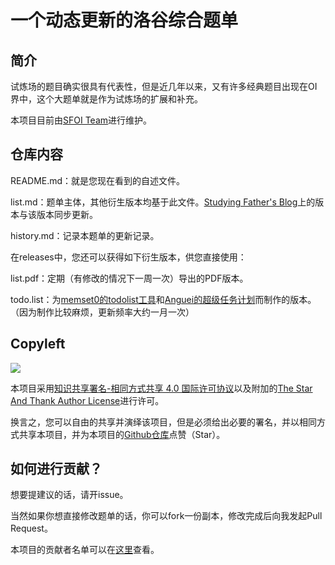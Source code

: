 # 一个动态更新的洛谷综合题单

## 简介

试炼场的题目确实很具有代表性，但是近几年以来，又有许多经典题目出现在OI界中，这个大题单就是作为试炼场的扩展和补充。

本项目目前由[SFOI Team](https://github.com/SFOI-Team)进行维护。

## 仓库内容

README.md：就是您现在看到的自述文件。

list.md：题单主体，其他衍生版本均基于此文件。[Studying Father's Blog](https://studyingfather.com/archives/841)上的版本与该版本同步更新。

history.md：记录本题单的更新记录。

在releases中，您还可以获得如下衍生版本，供您直接使用：

list.pdf：定期（有修改的情况下一周一次）导出的PDF版本。

todo.list：为[memset0的todolist工具](https://github.com/memset0/luogu-todolist)和[Anguei的超级任务计划](https://github.com/Anguei/Luogu-Super-Todolist)而制作的版本。（因为制作比较麻烦，更新频率大约一月一次）

## Copyleft

![](https://i.creativecommons.org/l/by-sa/4.0/88x31.png)

本项目采用[知识共享署名-相同方式共享 4.0 国际许可协议](https://creativecommons.org/licenses/by-sa/4.0/)以及附加的[The Star And Thank Author License](https://github.com/zTrix/sata-license)进行许可。

换言之，您可以自由的共享并演绎该项目，但是必须给出必要的署名，并以相同方式共享本项目，并为本项目的[Github仓库](https://github.com/SFOI-Team/luogu-problem-list)点赞（Star）。

## 如何进行贡献？

想要提建议的话，请开issue。

当然如果你想直接修改题单的话，你可以fork一份副本，修改完成后向我发起Pull Request。

本项目的贡献者名单可以在[这里](https://github.com/SFOI-Team/luogu-problem-list/blob/master/contributors.md)查看。